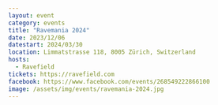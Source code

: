 ```yaml
---
layout: event
category: events
title: "Ravemania 2024"
date: 2023/12/06
datestart: 2024/03/30
location: Limmatstrasse 118, 8005 Zürich, Switzerland
hosts:
  - Ravefield
tickets: https://ravefield.com
facebook: https://www.facebook.com/events/268549222866100
image: /assets/img/events/ravemania-2024.jpg
---
```

